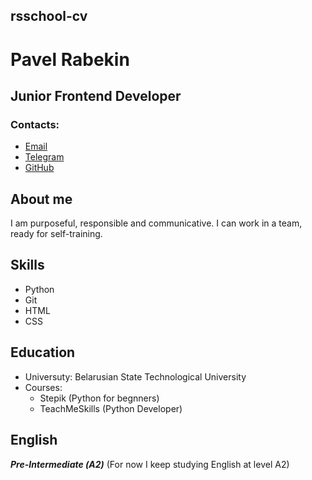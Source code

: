 ## rsschool-cv

# Pavel Rabekin

## Junior Frontend Developer

### Contacts:
- [Email](pavelrabekinwork@gmail.com)
- [Telegram](https://t.me/DedRobin)
- [GitHub](https://github.com/DedRobin)

## About me
I am purposeful, responsible and communicative. I can work in a team, ready for self-training.

## Skills
- Python
- Git
- HTML
- CSS

## Education
- Universuty: Belarusian State Technological University
- Courses:
    - Stepik (Python for begnners)
    - TeachMeSkills (Python Developer)

## English
***Pre-Intermediate (А2)*** (For now I keep studying English at level A2)